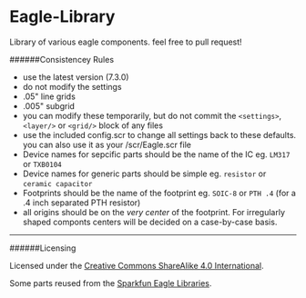 Eagle-Library
=============
Library of various eagle components. feel free to pull request!

######Consistencey Rules

- use the latest version (7.3.0)
- do not modify the settings
 - .05" line grids
 - .005" subgrid
 - you can modify these temporarily, but do not commit the `<settings>`, `<layer/>` or `<grid/>` block of any files
 - use the included config.scr to change all settings back to these defaults. you can also use it as your /scr/Eagle.scr file
- Device names for sepcific parts should be the name of the IC eg. `LM317` or `TXB0104`
- Device names for generic parts should be simple eg. `resistor` or `ceramic capacitor`
- Footprints should be the name of the footprint eg. `SOIC-8` or `PTH .4` (for a .4 inch separated PTH resistor)
- all origins should be on the *very center* of the footprint. For irregularly shaped componts centers will be decided on a case-by-case basis.

---------------
######Licensing

Licensed under the [Creative Commons ShareAlike 4.0 International][1].

Some parts reused from the [Sparkfun Eagle Libraries][2].

[1]: https://creativecommons.org/licenses/by-sa/4.0/
[2]: https://github.com/sparkfun/SparkFun-Eagle-Libraries
